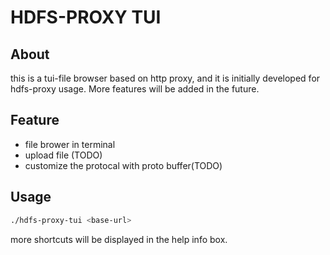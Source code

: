 # HDFS-PROXY TUI
## About
this is a tui-file browser based on http proxy, and it is initially developed for hdfs-proxy usage. More features will be added in the future.

## Feature
* file brower in terminal
* upload file (TODO)
* customize the protocal with proto buffer(TODO)

## Usage
```bash
./hdfs-proxy-tui <base-url>
```

more shortcuts will be displayed in the help info box.
